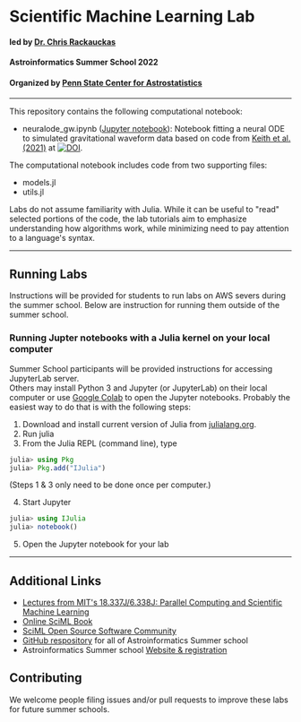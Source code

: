 # Scientific Machine Learning Lab

#### led by [Dr. Chris Rackauckas](https://chrisrackauckas.com/)
#### Astroinformatics Summer School 2022 
#### Organized by [Penn State Center for Astrostatistics](https://sites.psu.edu/astrostatistics/)

-----
This repository contains the following computational notebook: 
- neuralode_gw.ipynb ([Jupyter notebook](https://github.com/Astroinformatics/ScientificMachineLearning/blob/main/neuralode_gw.ipynb)): Notebook fitting a neural ODE to simulated gravitational waveform data based on code from [Keith et al. (2021)](https://arxiv.org/abs/2102.12695) at [![DOI](https://zenodo.org/badge/DOI/10.5281/zenodo.4477649.svg)](https://doi.org/10.5281/zenodo.4477649).

The computational notebook includes code from two supporting files: 
- models.jl 
- utils.jl

Labs do not assume familiarity with Julia.  While it can be useful to "read" selected portions of the code, the lab tutorials aim to emphasize understanding how algorithms work, while minimizing need to pay attention to a language's syntax.

----
## Running Labs
Instructions will be provided for students to run labs on AWS severs during the summer school.  Below are instruction for running them outside of the summer school.

### Running Jupter notebooks with a Julia kernel on your local computer
Summer School participants will be provided instructions for accessing JupyterLab server.  
Others may install Python 3 and Jupyter (or JupyterLab) on their local computer or use [Google Colab](https://colab.research.google.com/) to open the Jupyter notebooks.  Probably the easiest way to do that is with the following steps:
1.  Download and install current version of Julia from [julialang.org](https://julialang.org/downloads/).
2.  Run julia
3.  From the Julia REPL (command line), type
```julia
julia> using Pkg
julia> Pkg.add("IJulia")
```
(Steps 1 & 3 only need to be done once per computer.)

4.  Start Jupyter
```julia
julia> using IJulia
julia> notebook()
```
5.  Open the Jupyter notebook for your lab

---
## Additional Links
- [Lectures from MIT's 18.337J/6.338J: Parallel Computing and Scientific Machine Learning](https://www.youtube.com/watch?v=3IoqyXmAAkU&list=PLCAl7tjCwWyGjdzOOnlbGnVNZk0kB8VSa)
- [Online SciML Book](https://book.sciml.ai/)
- [SciML Open Source Software Community](https://sciml.ai/)
- [GitHub respository](https://github.com/Astroinformatics/SummerSchool2022) for all of Astroinformatics Summer school
- Astroinformatics Summer school [Website & registration](https://sites.psu.edu/astrostatistics/astroinfo-su22/)

## Contributing
We welcome people filing issues and/or pull requests to improve these labs for future summer schools.
